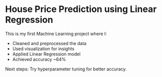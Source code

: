 # House Price Prediction using Linear Regression

This is my first Machine Learning project where I:
- Cleaned and preprocessed the data
- Used visualization for insights
- Applied Linear Regression model
- Achieved accuracy ~64%

Next steps: Try hyperparameter tuning for better accuracy.
